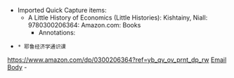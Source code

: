 - Imported Quick Capture items:
    - A Little History of Economics (Little Histories): Kishtainy, Niall: 9780300206364: Amazon.com: Books
        - Annotations:

*     * 耶鲁经济学通识课



https://www.amazon.com/dp/0300206364?ref=yb_qv_ov_prnt_dp_rw [Email Body](https://files.todoist.com/i00iLFxniSkjWLqnc0aL0_NhLaNZGO5Ut2sF6cZWBYKwXzVanSk5gMKFFwOPFc3V/by/21878347/as/file.html)
        - 

